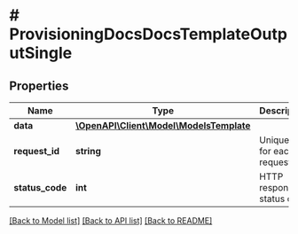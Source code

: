 # # ProvisioningDocsDocsTemplateOutputSingle

## Properties

Name | Type | Description | Notes
------------ | ------------- | ------------- | -------------
**data** | [**\OpenAPI\Client\Model\ModelsTemplate**](ModelsTemplate.md) |  | [optional]
**request_id** | **string** | Unique id for each request | [optional]
**status_code** | **int** | HTTP response status code | [optional]

[[Back to Model list]](../../README.md#models) [[Back to API list]](../../README.md#endpoints) [[Back to README]](../../README.md)

